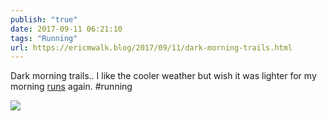 ```yaml
---
publish: "true"
date: 2017-09-11 06:21:10
tags: "Running"
url: https://ericmwalk.blog/2017/09/11/dark-morning-trails.html
---
```


Dark morning trails.. I like the cooler weather but wish it was lighter for my morning [runs](https://www.strava.com/activities/1178879723) again. #running

![](https://ericmwalk.blog/uploads/2022/04ca44930f.jpg)